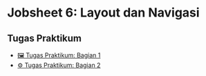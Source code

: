 # Jobsheet 6: Layout dan Navigasi

## Tugas Praktikum

- [🖼️ Tugas Praktikum: Bagian 1](./Laporan%20Praktikum/README.MD)
- [⚙️ Tugas Praktikum: Bagian 2](./Laporan%20Praktikum/README.MD)

